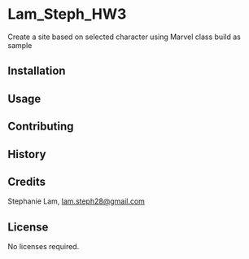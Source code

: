 # Lam_Steph_HW3
Create a site based on selected character using Marvel class build as sample

## Installation


## Usage


## Contributing


## History


## Credits
Stephanie Lam, lam.steph28@gmail.com

## License
No licenses required.
